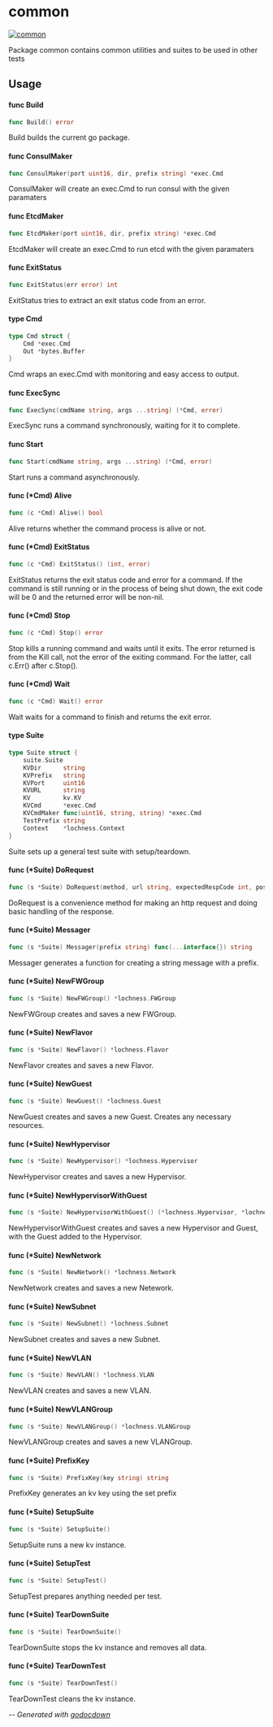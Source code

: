 # common

[![common](https://godoc.org/github.com/cerana/cerana/internal/tests/common?status.svg)](https://godoc.org/github.com/cerana/cerana/internal/tests/common)

Package common contains common utilities and suites to be used in other tests

## Usage

#### func  Build

```go
func Build() error
```
Build builds the current go package.

#### func  ConsulMaker

```go
func ConsulMaker(port uint16, dir, prefix string) *exec.Cmd
```
ConsulMaker will create an exec.Cmd to run consul with the given paramaters

#### func  EtcdMaker

```go
func EtcdMaker(port uint16, dir, prefix string) *exec.Cmd
```
EtcdMaker will create an exec.Cmd to run etcd with the given paramaters

#### func  ExitStatus

```go
func ExitStatus(err error) int
```
ExitStatus tries to extract an exit status code from an error.

#### type Cmd

```go
type Cmd struct {
	Cmd *exec.Cmd
	Out *bytes.Buffer
}
```

Cmd wraps an exec.Cmd with monitoring and easy access to output.

#### func  ExecSync

```go
func ExecSync(cmdName string, args ...string) (*Cmd, error)
```
ExecSync runs a command synchronously, waiting for it to complete.

#### func  Start

```go
func Start(cmdName string, args ...string) (*Cmd, error)
```
Start runs a command asynchronously.

#### func (*Cmd) Alive

```go
func (c *Cmd) Alive() bool
```
Alive returns whether the command process is alive or not.

#### func (*Cmd) ExitStatus

```go
func (c *Cmd) ExitStatus() (int, error)
```
ExitStatus returns the exit status code and error for a command. If the command
is still running or in the process of being shut down, the exit code will be 0
and the returned error will be non-nil.

#### func (*Cmd) Stop

```go
func (c *Cmd) Stop() error
```
Stop kills a running command and waits until it exits. The error returned is
from the Kill call, not the error of the exiting command. For the latter, call
c.Err() after c.Stop().

#### func (*Cmd) Wait

```go
func (c *Cmd) Wait() error
```
Wait waits for a command to finish and returns the exit error.

#### type Suite

```go
type Suite struct {
	suite.Suite
	KVDir      string
	KVPrefix   string
	KVPort     uint16
	KVURL      string
	KV         kv.KV
	KVCmd      *exec.Cmd
	KVCmdMaker func(uint16, string, string) *exec.Cmd
	TestPrefix string
	Context    *lochness.Context
}
```

Suite sets up a general test suite with setup/teardown.

#### func (*Suite) DoRequest

```go
func (s *Suite) DoRequest(method, url string, expectedRespCode int, postBodyStruct interface{}, respBody interface{}) *http.Response
```
DoRequest is a convenience method for making an http request and doing basic
handling of the response.

#### func (*Suite) Messager

```go
func (s *Suite) Messager(prefix string) func(...interface{}) string
```
Messager generates a function for creating a string message with a prefix.

#### func (*Suite) NewFWGroup

```go
func (s *Suite) NewFWGroup() *lochness.FWGroup
```
NewFWGroup creates and saves a new FWGroup.

#### func (*Suite) NewFlavor

```go
func (s *Suite) NewFlavor() *lochness.Flavor
```
NewFlavor creates and saves a new Flavor.

#### func (*Suite) NewGuest

```go
func (s *Suite) NewGuest() *lochness.Guest
```
NewGuest creates and saves a new Guest. Creates any necessary resources.

#### func (*Suite) NewHypervisor

```go
func (s *Suite) NewHypervisor() *lochness.Hypervisor
```
NewHypervisor creates and saves a new Hypervisor.

#### func (*Suite) NewHypervisorWithGuest

```go
func (s *Suite) NewHypervisorWithGuest() (*lochness.Hypervisor, *lochness.Guest)
```
NewHypervisorWithGuest creates and saves a new Hypervisor and Guest, with the
Guest added to the Hypervisor.

#### func (*Suite) NewNetwork

```go
func (s *Suite) NewNetwork() *lochness.Network
```
NewNetwork creates and saves a new Netework.

#### func (*Suite) NewSubnet

```go
func (s *Suite) NewSubnet() *lochness.Subnet
```
NewSubnet creates and saves a new Subnet.

#### func (*Suite) NewVLAN

```go
func (s *Suite) NewVLAN() *lochness.VLAN
```
NewVLAN creates and saves a new VLAN.

#### func (*Suite) NewVLANGroup

```go
func (s *Suite) NewVLANGroup() *lochness.VLANGroup
```
NewVLANGroup creates and saves a new VLANGroup.

#### func (*Suite) PrefixKey

```go
func (s *Suite) PrefixKey(key string) string
```
PrefixKey generates an kv key using the set prefix

#### func (*Suite) SetupSuite

```go
func (s *Suite) SetupSuite()
```
SetupSuite runs a new kv instance.

#### func (*Suite) SetupTest

```go
func (s *Suite) SetupTest()
```
SetupTest prepares anything needed per test.

#### func (*Suite) TearDownSuite

```go
func (s *Suite) TearDownSuite()
```
TearDownSuite stops the kv instance and removes all data.

#### func (*Suite) TearDownTest

```go
func (s *Suite) TearDownTest()
```
TearDownTest cleans the kv instance.

--
*Generated with [godocdown](https://github.com/robertkrimen/godocdown)*
